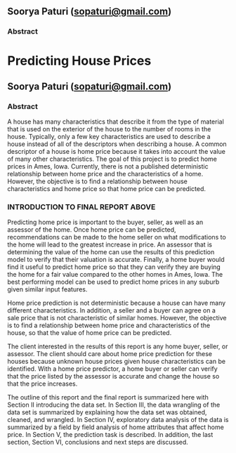 
## Soorya Paturi (sopaturi@gmail.com)

### Abstract

# Predicting House Prices

## Soorya Paturi (sopaturi@gmail.com)

### Abstract

A house has many characteristics that describe it from the type of material that is used on the exterior of the house to the number of rooms in the house. Typically, only a few key characteristics are used to describe a house instead of all of the descriptors when describing a house. A common descriptor of a house is home price because it takes into account the value of many other characteristics. The goal of this project is to predict home prices in Ames, Iowa. Currently, there is not a published deterministic relationship between home price and the characteristics of a home.  However, the objective is to find a relationship between house characteristics and home price so that home price can be predicted.

### INTRODUCTION TO FINAL REPORT ABOVE
Predicting home price is important to the buyer, seller, as well as an assessor of the home. Once home price can be predicted, recommendations can be made to the home seller on what modifications to the home will lead to the greatest increase in price. An assessor that is determining the value of the home can use the results of this prediction model to verify that their valuation is accurate. Finally, a home buyer would find it useful to predict home price so that they can verify they are buying the home for a fair value compared to the other homes in Ames, Iowa.  The best performing model can be used to predict home prices in any suburb given similar input features.

Home price prediction is not deterministic because a house can have many different characteristics.  In addition, a seller and a buyer can agree on a sale price that is not characteristic of similar homes. However, the objective is to find a relationship between home price and characteristics of the house, so that the value of home price can be predicted.

The client interested in the results of this report is any home buyer, seller, or assessor. The client should care about home price prediction for these houses because unknown house prices given house characteristics can be identified. With a home price predictor, a home buyer or seller can verify that the price listed by the assessor is accurate and change the house so that the price increases. 

The outline of this report and the final report is summarized here with Section II introducing the data set. In Section III, the data wrangling of the data set is summarized by explaining how the data set was obtained, cleaned, and wrangled. In Section IV, exploratory data analysis of the data is summarized by a field by field analysis of home attributes that affect home price. In Section V, the prediction task is described. In addition, the last section, Section VI, conclusions and next steps are discussed.
